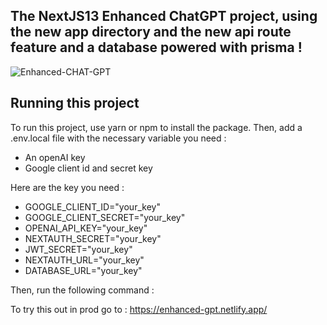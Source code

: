 ## The NextJS13 Enhanced ChatGPT project, using the new app directory and the new api route feature and a database powered with prisma !

![Enhanced-CHAT-GPT](https://user-images.githubusercontent.com/103841897/225119662-ef5efe80-e9ee-4345-909c-b1fc2e7bbdc1.png)

## Running this project

To run this project, use yarn or npm to install the package. Then, add a .env.local file with the necessary variable you need :

- An openAI key
- Google client id and secret key

Here are the key you need :

- GOOGLE_CLIENT_ID="your_key"
- GOOGLE_CLIENT_SECRET="your_key"
- OPENAI_API_KEY="your_key"
- NEXTAUTH_SECRET="your_key"
- JWT_SECRET="your_key"
- NEXTAUTH_URL="your_key"
- DATABASE_URL="your_key"

Then, run the following command :

To try this out in prod go to : https://enhanced-gpt.netlify.app/
